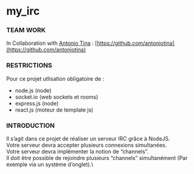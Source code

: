 # my_irc

### TEAM WORK
In Collaboration with [Antonio Tina](https://github.com/antoniotina) : [https://github.com/antoniotina](https://github.com/antoniotina)


### RESTRICTIONS
Pour ce projet utlisation obligatoire de :
* node.js (node)
* socket.io (web sockets et rooms)
* express.js (node)
* react.js (moteur de template js)


### INTRODUCTION
Il s’agit dans ce projet de réaliser un serveur IRC grâce à NodeJS.\
Votre serveur devra accepter plusieurs connexions simultanées.\
Votre serveur devra implémenter la notion de “channels”.\
Il doit être possible de rejoindre plusieurs “channels” simultanément (Par exemple via un système d’onglet).\

